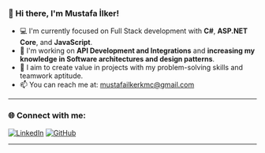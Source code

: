 ### 👋 Hi there, I'm Mustafa İlker!

- 💻 I'm currently focused on Full Stack development with **C#**, **ASP.NET Core**, and **JavaScript**.
- 🌱 I'm working on **API Development and Integrations** and **increasing my knowledge in Software architectures and design patterns**.
- 🚀 I aim to create value in projects with my problem-solving skills and teamwork aptitude.
- 📫 You can reach me at: mustafailkerkmc@gmail.com

---

### 🌐 Connect with me:

[![LinkedIn](https://img.shields.io/badge/LinkedIn-0077B5?style=for-the-badge&logo=linkedin&logoColor=white)](https://www.linkedin.com/in/mustafailkerkamaci)
[![GitHub](https://img.shields.io/badge/GitHub-100000?style=for-the-badge&logo=github&logoColor=white)](https://github.com/mustafailkerkamaci)

---
